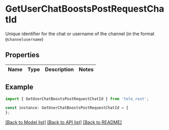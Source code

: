 # GetUserChatBoostsPostRequestChatId

Unique identifier for the chat or username of the channel (in the format `@channelusername`)

## Properties

Name | Type | Description | Notes
------------ | ------------- | ------------- | -------------

## Example

```typescript
import { GetUserChatBoostsPostRequestChatId } from 'tele_rest';

const instance: GetUserChatBoostsPostRequestChatId = {
};
```

[[Back to Model list]](../README.md#documentation-for-models) [[Back to API list]](../README.md#documentation-for-api-endpoints) [[Back to README]](../README.md)
